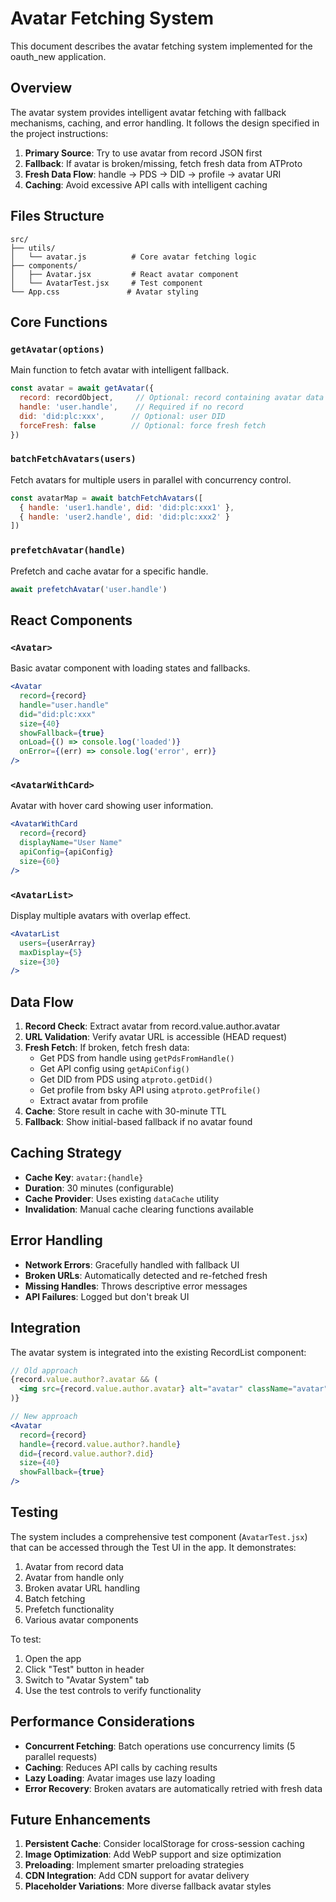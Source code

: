 # Avatar Fetching System

This document describes the avatar fetching system implemented for the oauth_new application.

## Overview

The avatar system provides intelligent avatar fetching with fallback mechanisms, caching, and error handling. It follows the design specified in the project instructions:

1. **Primary Source**: Try to use avatar from record JSON first
2. **Fallback**: If avatar is broken/missing, fetch fresh data from ATProto
3. **Fresh Data Flow**: handle → PDS → DID → profile → avatar URI
4. **Caching**: Avoid excessive API calls with intelligent caching

## Files Structure

```
src/
├── utils/
│   └── avatar.js          # Core avatar fetching logic
├── components/
│   ├── Avatar.jsx         # React avatar component
│   └── AvatarTest.jsx     # Test component
└── App.css               # Avatar styling
```

## Core Functions

### `getAvatar(options)`
Main function to fetch avatar with intelligent fallback.

```javascript
const avatar = await getAvatar({
  record: recordObject,     // Optional: record containing avatar data
  handle: 'user.handle',    // Required if no record
  did: 'did:plc:xxx',      // Optional: user DID
  forceFresh: false        // Optional: force fresh fetch
})
```

### `batchFetchAvatars(users)`
Fetch avatars for multiple users in parallel with concurrency control.

```javascript
const avatarMap = await batchFetchAvatars([
  { handle: 'user1.handle', did: 'did:plc:xxx1' },
  { handle: 'user2.handle', did: 'did:plc:xxx2' }
])
```

### `prefetchAvatar(handle)`
Prefetch and cache avatar for a specific handle.

```javascript
await prefetchAvatar('user.handle')
```

## React Components

### `<Avatar>`
Basic avatar component with loading states and fallbacks.

```jsx
<Avatar
  record={record}
  handle="user.handle"
  did="did:plc:xxx"
  size={40}
  showFallback={true}
  onLoad={() => console.log('loaded')}
  onError={(err) => console.log('error', err)}
/>
```

### `<AvatarWithCard>`
Avatar with hover card showing user information.

```jsx
<AvatarWithCard
  record={record}
  displayName="User Name"
  apiConfig={apiConfig}
  size={60}
/>
```

### `<AvatarList>`
Display multiple avatars with overlap effect.

```jsx
<AvatarList 
  users={userArray}
  maxDisplay={5}
  size={30}
/>
```

## Data Flow

1. **Record Check**: Extract avatar from record.value.author.avatar
2. **URL Validation**: Verify avatar URL is accessible (HEAD request)
3. **Fresh Fetch**: If broken, fetch fresh data:
   - Get PDS from handle using `getPdsFromHandle()`
   - Get API config using `getApiConfig()`
   - Get DID from PDS using `atproto.getDid()`
   - Get profile from bsky API using `atproto.getProfile()`
   - Extract avatar from profile
4. **Cache**: Store result in cache with 30-minute TTL
5. **Fallback**: Show initial-based fallback if no avatar found

## Caching Strategy

- **Cache Key**: `avatar:{handle}`
- **Duration**: 30 minutes (configurable)
- **Cache Provider**: Uses existing `dataCache` utility
- **Invalidation**: Manual cache clearing functions available

## Error Handling

- **Network Errors**: Gracefully handled with fallback UI
- **Broken URLs**: Automatically detected and re-fetched fresh
- **Missing Handles**: Throws descriptive error messages
- **API Failures**: Logged but don't break UI

## Integration

The avatar system is integrated into the existing RecordList component:

```jsx
// Old approach
{record.value.author?.avatar && (
  <img src={record.value.author.avatar} alt="avatar" className="avatar" />
)}

// New approach
<Avatar
  record={record}
  handle={record.value.author?.handle}
  did={record.value.author?.did}
  size={40}
  showFallback={true}
/>
```

## Testing

The system includes a comprehensive test component (`AvatarTest.jsx`) that can be accessed through the Test UI in the app. It demonstrates:

1. Avatar from record data
2. Avatar from handle only
3. Broken avatar URL handling
4. Batch fetching
5. Prefetch functionality
6. Various avatar components

To test:
1. Open the app
2. Click "Test" button in header
3. Switch to "Avatar System" tab
4. Use the test controls to verify functionality

## Performance Considerations

- **Concurrent Fetching**: Batch operations use concurrency limits (5 parallel requests)
- **Caching**: Reduces API calls by caching results
- **Lazy Loading**: Avatar images use lazy loading
- **Error Recovery**: Broken avatars are automatically retried with fresh data

## Future Enhancements

1. **Persistent Cache**: Consider localStorage for cross-session caching
2. **Image Optimization**: Add WebP support and size optimization
3. **Preloading**: Implement smarter preloading strategies
4. **CDN Integration**: Add CDN support for avatar delivery
5. **Placeholder Variations**: More diverse fallback avatar styles